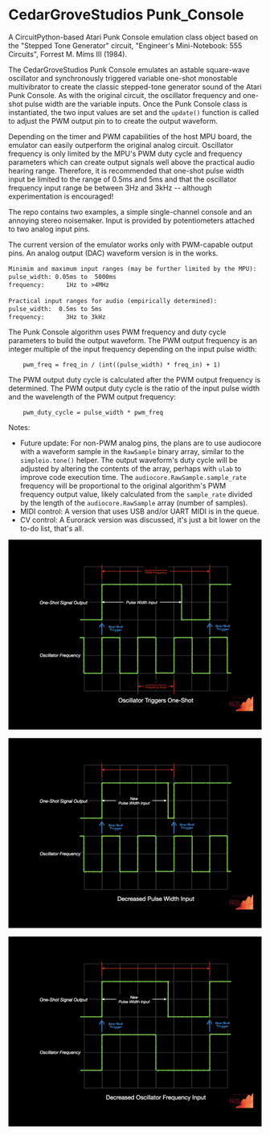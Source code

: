 # CedarGroveStudios Punk_Console
 

A CircuitPython-based Atari Punk Console emulation class object based on the "Stepped Tone Generator" circuit, "Engineer's Mini-Notebook: 555 Circuits", Forrest M. Mims III (1984).

The CedarGroveStudios Punk Console emulates an astable square-wave oscillator and synchronously triggered variable one-shot monostable multivibrator to create the classic stepped-tone generator sound of the Atari Punk Console. As with the original circuit, the oscillator frequency and one-shot pulse width are the variable inputs. Once the Punk Console class is instantiated, the two input values are set and the `update()` function is called to adjust the PWM output pin to to create the output waveform.

Depending on the timer and PWM capabilities of the host MPU board, the emulator can easily outperform the original analog circuit. Oscillator frequency is only limited by the MPU's PWM duty cycle and frequency parameters which can create output signals well above the practical audio hearing range. Therefore, it is recommended that one-shot pulse width input be limited to the range of 0.5ms and 5ms and that the oscillator frequency input range be between 3Hz and 3kHz -- although experimentation is encouraged!

The repo contains two examples, a simple single-channel console and an annoying stereo noisemaker. Input is provided by potentiometers attached to two analog input pins.

The current version of the emulator works only with PWM-capable output pins. An analog output (DAC) waveform version is in the works.

    Minimim and maximum input ranges (may be further limited by the MPU):
    pulse_width: 0.05ms to  5000ms 
    frequency:      1Hz to >4MHz 

    Practical input ranges for audio (empirically determined):
    pulse_width:  0.5ms to 5ms
    frequency:      3Hz to 3kHz


The Punk Console algorithm uses PWM frequency and duty cycle parameters to build the output waveform. The PWM output frequency is an integer multiple of the input frequency depending on the input pulse width:

        pwm_freq = freq_in / (int((pulse_width) * freq_in) + 1)


The PWM output duty cycle is calculated after the PWM output frequency is determined. The PWM output duty cycle is the ratio of the input pulse width and the wavelength of the PWM output frequency:

        pwm_duty_cycle = pulse_width * pwm_freq


Notes:
- Future update: For non-PWM analog pins, the plans are to use audiocore with a waveform sample in the `RawSample` binary array, similar to the `simpleio.tone()` helper. The output waveform's duty cycle will be adjusted by altering the contents of the array, perhaps with `ulab` to improve code execution time. The     `audiocore.RawSample.sample_rate` frequency will be proportional to the original algorithm's PWM frequency output value, likely calculated from the `sample_rate` divided by the length of the `audiocore.RawSample` array (number of samples).
- MIDI control: A version that uses USB and/or UART MIDI is in the queue.
- CV control: A Eurorack version was discussed, it's just a bit lower on the to-do list, that's all.

![Oscillator Triggers One-Shot](https://github.com/CedarGroveStudios/Punk_Console/blob/main/docs/CG_PunkConsole_01.jpeg)

![Pulse Width Input Decreases](https://github.com/CedarGroveStudios/Punk_Console/blob/main/docs/CG_PunkConsole_02.jpeg)

![Oscillator Frequency Input Decreases](https://github.com/CedarGroveStudios/Punk_Console/blob/main/docs/CG_PunkConsole_03.jpeg)
